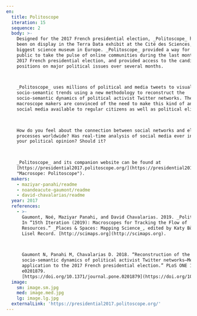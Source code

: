 ```yaml
---
en:
  title: Politoscope
  iteration: 15
  sequence: 2
  body: >-
    Designed for the 2017 French presidential election, _Politoscope_ has since
    been on display in the Terra Data exhibit at the Cité des Sciences, the
    biggest science museum in Europe. _Politoscope_ provided a way for the
    public to take the pulse of online communities during the last month of the
    2017 French presidential election, and provided access to the candidates’
    positions on major political issues over several months.

      

    _Politoscope_ uses millions of political and media tweets to visualize
    socio-semantic trends using a new methodology to reconstruct the
    socio-semantic dynamics of political activist Twitter networks. The
    macroscope makers are convinced of the need to make this kind of analysis of
    social media available to regular citizens as well as political elites.

      

    How do you feel about the connection between social networks and electoral
    processes worldwide? Has real-time analysis of social media ever influenced
    your political opinion? Should it?

      

    _Politoscope_ and its companion website can be found at
    [https://presidential2017.politoscope.org/](https://presidential2017.politoscope.org/
    "Macrosope: Politoscope").
  makers:
    - maziyar-panahi/readme
    - noandeacute-gaumont/readme
    - david-chavalarias/readme
  year: 2017
  references:
    - >-
      Gaumont, Noé, Maziyar Panahi, and David Chavalarias. 2019. _Politoscope_.
      In “15th Iteration (2019): Macroscopes for Tracking the Flow of
      Resources.” _Places & Spaces: Mapping Science_, edited by Katy Börner and
      Lisel Record. [http://scimaps.org](http://scimaps.org).

        

      Gaumont N, Panahi M, Chavalarias D. 2018. “Reconstruction of the
      socio-semantic dynamics of political activist Twitter networks—Method and
      application to the 2017 French presidential election.” PLoS ONE 13(9):
      e0201879.
      [https://doi.org/10.1371/journal.pone.0201879](https://doi.org/10.1371/journal.pone.0201879).
  image:
    sm: image.sm.jpg
    med: image.med.jpg
    lg: image.lg.jpg
  externalLink: 'https://presidential2017.politoscope.org/'
---
```

